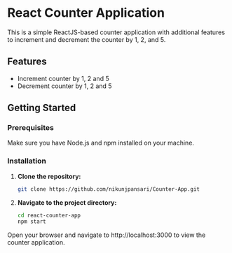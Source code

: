 # React Counter Application

This is a simple ReactJS-based counter application with additional features to increment and decrement the counter by 1, 2, and 5.

## Features

- Increment counter by 1, 2 and 5
- Decrement counter by 1, 2 and 5

## Getting Started

### Prerequisites

Make sure you have Node.js and npm installed on your machine.

### Installation

1. **Clone the repository:**

   ```bash
   git clone https://github.com/nikunjpansari/Counter-App.git

2. **Navigate to the project directory:**

	```bash
   cd react-counter-app
   npm start
   
Open your browser and navigate to http://localhost:3000 to view the counter application.   

